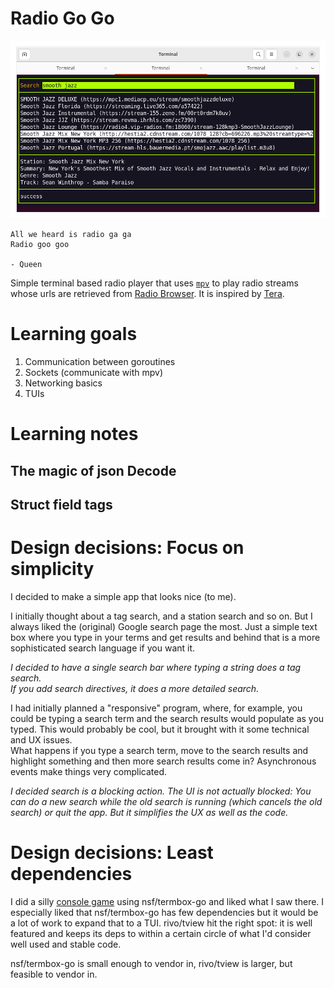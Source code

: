 # Radio Go Go

![](screen-shot.png)

    All we heard is radio ga ga
    Radio goo goo

    - Queen

Simple terminal based radio player that uses [`mpv`][mpv] to play radio streams
whose urls are retrieved from [Radio Browser][radiobrowser]. It is inspired by
[Tera][tera].

[mpv]: https://mpv.io
[radiobrowser]: https://www.radio-browser.info
[tera]: https://github.com/shinokada/tera


# Learning goals

1. Communication between goroutines
1. Sockets (communicate with mpv)
1. Networking basics
1. TUIs

# Learning notes
## The magic of json Decode

## Struct field tags

# Design decisions: Focus on simplicity

I decided to make a simple app that looks nice (to me).

I initially thought about a tag search, and a station search and so on. But I 
always liked the (original) Google search page the most. Just a simple text box 
where you type in your terms and get results and behind that is a more 
sophisticated search language if you want it.

_I decided to have a single search bar where typing a string does a tag search.  
If you add search directives, it does a more detailed search._

I had initially planned a "responsive" program, where, for example, you could be 
typing a search term and the search results would populate as you typed. This 
would probably be cool, but it brought with it some technical and UX issues.  
What happens if you type a search term, move to the search results and highlight 
something and then more search results come in? Asynchronous events make things 
very complicated.

_I decided search is a blocking action. The UI is not actually blocked: You can 
do a new search while the old search is running (which cancels the old search) 
or quit the app. But it simplifies the UX as well as the code._

# Design decisions: Least dependencies

I did a silly [console game](github.com/kghose/pinman) using nsf/termbox-go and 
liked what I saw there. I especially liked that nsf/termbox-go has few 
dependencies but it would be a lot of work to expand that to a TUI. rivo/tview 
hit the right spot: it is well featured and keeps its deps to within a certain 
circle of what I'd consider well used and stable code. 

nsf/termbox-go is small enough to vendor in, rivo/tview is larger, but feasible 
to vendor in.

